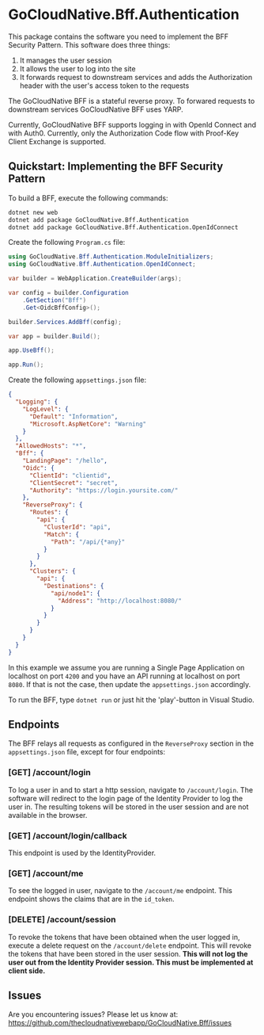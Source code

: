 # GoCloudNative.Bff.Authentication

This package contains the software you need to implement the BFF Security Pattern. This software does three things:

1. It manages the user session
2. It allows the user to log into the site
3. It forwards request to downstream services and adds the Authorization header with the user's access token to the requests

The GoCloudNative BFF is a stateful reverse proxy. To forwared requests to downstream services GoCloudNative BFF uses YARP.

Currently, GoCloudNative BFF supports logging in with OpenId Connect and with Auth0. Currently, only the Authorization Code flow with Proof-Key Client Exchange is supported.

## Quickstart: Implementing the BFF Security Pattern

To build a BFF, execute the following commands:

```bash
dotnet new web
dotnet add package GoCloudNative.Bff.Authentication
dotnet add package GoCloudNative.Bff.Authentication.OpenIdConnect
```

Create the following `Program.cs` file:

```csharp
using GoCloudNative.Bff.Authentication.ModuleInitializers;
using GoCloudNative.Bff.Authentication.OpenIdConnect;

var builder = WebApplication.CreateBuilder(args);

var config = builder.Configuration
    .GetSection("Bff")
    .Get<OidcBffConfig>();

builder.Services.AddBff(config);

var app = builder.Build();

app.UseBff();

app.Run();
```

Create the following `appsettings.json` file:

```json
{
  "Logging": {
    "LogLevel": {
      "Default": "Information",
      "Microsoft.AspNetCore": "Warning"
    }
  },
  "AllowedHosts": "*",
  "Bff": {
    "LandingPage": "/hello",
    "Oidc": {
      "ClientId": "clientid",
      "ClientSecret": "secret",
      "Authority": "https://login.yoursite.com/"
    },
    "ReverseProxy": {
      "Routes": {
        "api": {
          "ClusterId": "api",
          "Match": {
            "Path": "/api/{*any}"
          }
        }
      },
      "Clusters": {
        "api": {
          "Destinations": {
            "api/node1": {
              "Address": "http://localhost:8080/"
            }
          }
        }
      }
    }
  }
}
```

In this example we assume you are running a Single Page Application on localhost on port `4200` and you have an API running at localhost on port `8080`. If that is not the case, then update the `appsettings.json` accordingly.

To run the BFF, type `dotnet run` or just hit the 'play'-button in Visual Studio.

## Endpoints

The BFF relays all requests as configured in the `ReverseProxy` section in the `appsettings.json` file, except for four endpoints:

### [GET] /account/login
To log a user in and to start a http session, navigate to `/account/login`. The software will redirect to the login page of the Identity Provider to log the user in. The resulting tokens will be stored in the user session and are not available in the browser.

### [GET] /account/login/callback
This endpoint is used by the IdentityProvider.

### [GET] /account/me
To see the logged in user, navigate to the `/account/me` endpoint. This endpoint shows the claims that are in the `id_token`.

### [DELETE] /account/session
To revoke the tokens that have been obtained when the user logged in, execute a delete request on the `/account/delete` endpoint. This will revoke the tokens that have been stored in the user session. __This will not log the user out from the Identity Provider session. This must be implemented at client side.__

## Issues

Are you encountering issues? Please let us know at: https://github.com/thecloudnativewebapp/GoCloudNative.Bff/issues